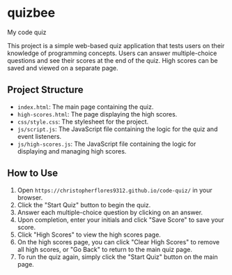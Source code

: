 # quizbee
My code quiz

This project is a simple web-based quiz application that tests users on their knowledge of programming concepts. Users can answer multiple-choice questions and see their scores at the end of the quiz. High scores can be saved and viewed on a separate page.

## Project Structure

- `index.html`: The main page containing the quiz.
- `high-scores.html`: The page displaying the high scores.
- `css/style.css`: The stylesheet for the project.
- `js/script.js`: The JavaScript file containing the logic for the quiz and event listeners.
- `js/high-scores.js`: The JavaScript file containing the logic for displaying and managing high scores.

## How to Use

1. Open `https://christopherflores9312.github.io/code-quiz/` in your browser.
2. Click the "Start Quiz" button to begin the quiz.
3. Answer each multiple-choice question by clicking on an answer.
4. Upon completion, enter your initials and click "Save Score" to save your score.
5. Click "High Scores" to view the high scores page.
6. On the high scores page, you can click "Clear High Scores" to remove all high scores, or "Go Back" to return to the main quiz page.
7. To run the quiz again, simply click the "Start Quiz" button on the main page.
